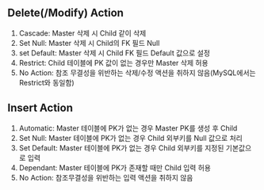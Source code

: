 
## Delete(/Modify) Action

1. Cascade: Master 삭제 시 Child 같이 삭제
2. Set Null: Master 삭제 시 Child의 FK 필드 Null
3. set Default: Master 삭제 시 Child FK 필드 Default 값으로 설정
4. Restrict: Child 테이블에 PK 값이 없는 경우만 Master 삭제 허용
5. No Action: 참조 무결성을 위반하는 삭제/수정 액션을 취하지 않음(MySQL에서는 Restrict와 동일함)

## Insert Action

1. Automatic: Master 테이블에 PK가 없는 경우 Master PK를 생성 후 Child
2. Set Null: Master 테이블에 PK가 없는 경우 Child 외부키를 Null 값으로 처리
3. Set Default: Master 테이블에 PK가 없는 경우 Child 외부키를 지정된 기본값으로 입력
4. Dependant: Master 테이블에 PK가 존재할 때만 Child 입력 허용
5. No Action: 참조무결성을 위반하는 입력 액션을 취하지 않음